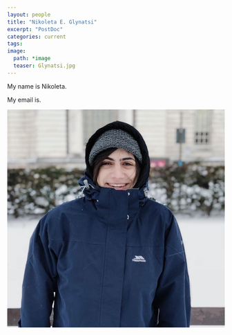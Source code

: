 ```yaml
---
layout: people
title: "Nikoleta E. Glynatsi"
excerpt: "PostDoc"
categories: current
tags:
image:
  path: *image
  teaser: Glynatsi.jpg
---
```


My name is Nikoleta.

My email is.

<img src="../../images/Glynatsi.jpg">